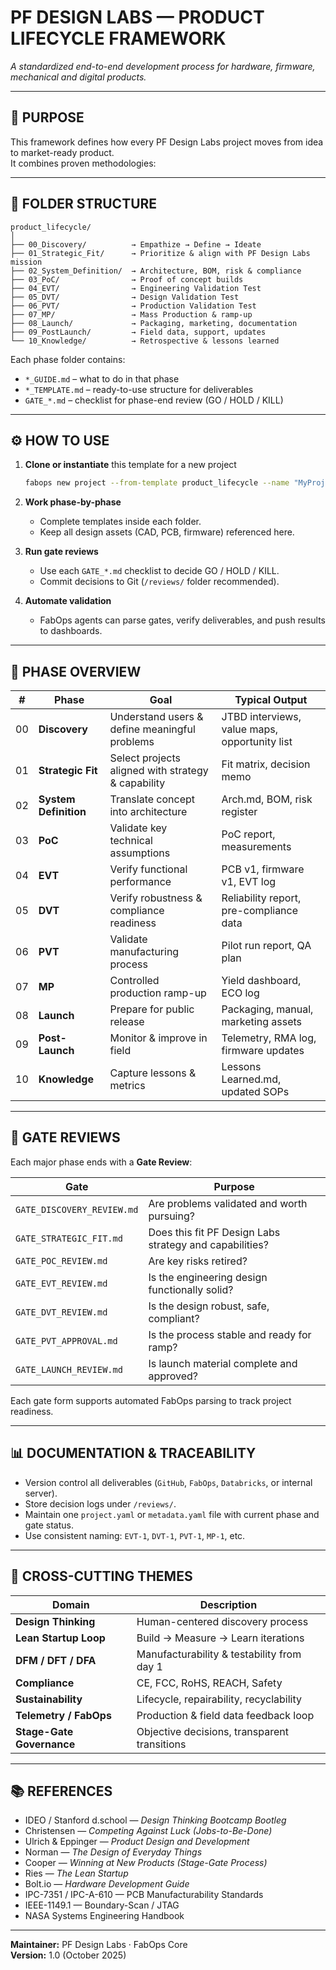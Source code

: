 # PF DESIGN LABS — PRODUCT LIFECYCLE FRAMEWORK


_A standardized end-to-end development process for hardware, firmware, mechanical and digital products._

---

## 🧭 PURPOSE

This framework defines how every PF Design Labs project moves from idea to market-ready product.  
It combines proven methodologies:

---

## 🧩 FOLDER STRUCTURE

```
product_lifecycle/
│
├── 00_Discovery/          → Empathize → Define → Ideate  
├── 01_Strategic_Fit/      → Prioritize & align with PF Design Labs mission  
├── 02_System_Definition/  → Architecture, BOM, risk & compliance  
├── 03_PoC/                → Proof of concept builds  
├── 04_EVT/                → Engineering Validation Test  
├── 05_DVT/                → Design Validation Test  
├── 06_PVT/                → Production Validation Test  
├── 07_MP/                 → Mass Production & ramp-up  
├── 08_Launch/             → Packaging, marketing, documentation  
├── 09_PostLaunch/         → Field data, support, updates  
└── 10_Knowledge/          → Retrospective & lessons learned
```

Each phase folder contains:

- `*_GUIDE.md` – what to do in that phase  
- `*_TEMPLATE.md` – ready-to-use structure for deliverables  
- `GATE_*.md` – checklist for phase-end review (GO / HOLD / KILL)

---

## ⚙️ HOW TO USE

1. **Clone or instantiate** this template for a new project  
   ```bash
   fabops new project --from-template product_lifecycle --name "MyProject"
   ```

2. **Work phase-by-phase**
   - Complete templates inside each folder.  
   - Keep all design assets (CAD, PCB, firmware) referenced here.

3. **Run gate reviews**
   - Use each `GATE_*.md` checklist to decide GO / HOLD / KILL.  
   - Commit decisions to Git (`/reviews/` folder recommended).

4. **Automate validation**
   - FabOps agents can parse gates, verify deliverables, and push results to dashboards.

---

## 🚀 PHASE OVERVIEW

| # | Phase | Goal | Typical Output |
|---|--------|------|----------------|
| 00 | **Discovery** | Understand users & define meaningful problems | JTBD interviews, value maps, opportunity list |
| 01 | **Strategic Fit** | Select projects aligned with strategy & capability | Fit matrix, decision memo |
| 02 | **System Definition** | Translate concept into architecture | Arch.md, BOM, risk register |
| 03 | **PoC** | Validate key technical assumptions | PoC report, measurements |
| 04 | **EVT** | Verify functional performance | PCB v1, firmware v1, EVT log |
| 05 | **DVT** | Verify robustness & compliance readiness | Reliability report, pre-compliance data |
| 06 | **PVT** | Validate manufacturing process | Pilot run report, QA plan |
| 07 | **MP** | Controlled production ramp-up | Yield dashboard, ECO log |
| 08 | **Launch** | Prepare for public release | Packaging, manual, marketing assets |
| 09 | **Post-Launch** | Monitor & improve in field | Telemetry, RMA log, firmware updates |
| 10 | **Knowledge** | Capture lessons & metrics | Lessons Learned.md, updated SOPs |

---

## 🧠 GATE REVIEWS

Each major phase ends with a **Gate Review**:

| Gate | Purpose |
|------|----------|
| `GATE_DISCOVERY_REVIEW.md` | Are problems validated and worth pursuing? |
| `GATE_STRATEGIC_FIT.md` | Does this fit PF Design Labs strategy and capabilities? |
| `GATE_POC_REVIEW.md` | Are key risks retired? |
| `GATE_EVT_REVIEW.md` | Is the engineering design functionally solid? |
| `GATE_DVT_REVIEW.md` | Is the design robust, safe, compliant? |
| `GATE_PVT_APPROVAL.md` | Is the process stable and ready for ramp? |
| `GATE_LAUNCH_REVIEW.md` | Is launch material complete and approved? |

Each gate form supports automated FabOps parsing to track project readiness.

---

## 📊 DOCUMENTATION & TRACEABILITY

- Version control all deliverables (`GitHub`, `FabOps`, `Databricks`, or internal server).  
- Store decision logs under `/reviews/`.  
- Maintain one `project.yaml` or `metadata.yaml` file with current phase and gate status.  
- Use consistent naming: `EVT-1`, `DVT-1`, `PVT-1`, `MP-1`, etc.

---

## 🔗 CROSS-CUTTING THEMES

| Domain | Description |
|---------|--------------|
| **Design Thinking** | Human-centered discovery process |
| **Lean Startup Loop** | Build → Measure → Learn iterations |
| **DFM / DFT / DFA** | Manufacturability & testability from day 1 |
| **Compliance** | CE, FCC, RoHS, REACH, Safety |
| **Sustainability** | Lifecycle, repairability, recyclability |
| **Telemetry / FabOps** | Production & field data feedback loop |
| **Stage-Gate Governance** | Objective decisions, transparent transitions |

---

## 📚 REFERENCES

- IDEO / Stanford d.school — *Design Thinking Bootcamp Bootleg*  
- Christensen — *Competing Against Luck (Jobs-to-Be-Done)*  
- Ulrich & Eppinger — *Product Design and Development*  
- Norman — *The Design of Everyday Things*  
- Cooper — *Winning at New Products (Stage-Gate Process)*  
- Ries — *The Lean Startup*  
- Bolt.io — *Hardware Development Guide*  
- IPC-7351 / IPC-A-610 — PCB Manufacturability Standards  
- IEEE-1149.1 — Boundary-Scan / JTAG  
- NASA Systems Engineering Handbook  

---

**Maintainer:** PF Design Labs · FabOps Core  
**Version:** 1.0 (October 2025)
